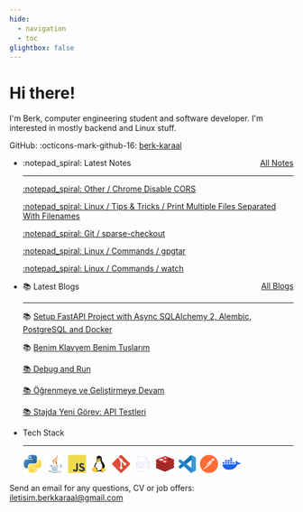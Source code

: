 ```yaml
---
hide:
  - navigation
  - toc
glightbox: false
---
```


<style>
.md-content__button.md-icon {
  display: none !important;
}
</style>

# Hi there!

I'm Berk, computer engineering student and software developer. I'm interested in mostly backend and
Linux stuff.

GitHub: :octicons-mark-github-16: [berk-karaal](https://github.com/berk-karaal/)

<style>
.skill-icon {
  width: 2rem;
  max-width: 100%;
  margin: 0.1rem;
}
</style>

<div class="grid cards" markdown>

-   :notepad_spiral: Latest Notes <span style="float:right">[All Notes](./notes/index.md)</span>

    ---
    [:notepad_spiral: Other / Chrome Disable CORS](./notes/other/chrome-disable-cors/index.md)

    [:notepad_spiral: Linux / Tips & Tricks / Print Multiple Files Separated With
    Filenames](./notes/linux/tips-and-tricks/print-multiple-files-separated-with-filename/index.md)

    [:notepad_spiral: Git / sparse-checkout](./notes/git/sparse-checkout/index.md)

    [:notepad_spiral: Linux / Commands / gpgtar](./notes/linux/commands/gpgtar/index.md)

    [:notepad_spiral: Linux / Commands / watch](./notes/linux/commands/watch/index.md)

-   :books: Latest Blogs <span style="float:right">[All Blogs](./blog/index.md)</span>

    ---

    :books: [Setup FastAPI Project with Async SQLAlchemy 2, Alembic, PostgreSQL and
    Docker](./blog/posts/2024-09-19-fastapi-setup/index.md)

    :books: [Benim Klavyem Benim
    Tuşlarım](./blog/posts/2023-12-06-benim-klavyem-benim-tuslarim/index.md)

    [:books: Debug and Run](./blog/posts/2022-09-30-debug-and-run/index.md)

    [:books: Öğrenmeye ve Geliştirmeye Devam](./blog/posts/2022-06-18-ogrenmeye-ve-gelistirmeye-devam/index.md)

    [:books: Stajda Yeni Görev: API Testleri](./blog/posts/2022-05-05-stajda-yeni-gorev-api-testleri/index.md)


</div>

<div class="grid cards" markdown>

-   Tech Stack

    ---
    <img src="./assets/skill-icons/python.png" alt="python" class="skill-icon"/>
    <img src="./assets/skill-icons/java.png" alt="java" class="skill-icon"/>
    <img src="./assets/skill-icons/js.png" alt="javascript" class="skill-icon"/>

    <img src="./assets/skill-icons/linux.png" alt="linux" class="skill-icon">
    <img src="./assets/skill-icons/git.png" alt="git" class="skill-icon">
    <img src="./assets/skill-icons/sql.png" alt="sql" class="skill-icon">
    <img src="./assets/skill-icons/redis.png" alt="redis" class="skill-icon"/>
    <img src="./assets/skill-icons/vscode.png" alt="vscode" class="skill-icon">
    <img src="./assets/skill-icons/postman.png" alt="postman" class="skill-icon">
    <img src="./assets/skill-icons/docker.png" alt="docker" class="skill-icon">

</div>

Send an email for any questions, CV or job offers:
[iletisim.berkkaraal@gmail.com](mailto:iletisim.berkkaraal@gmail.com)
